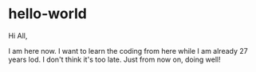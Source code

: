 # hello-world

Hi All,

I am here now. I want to learn the coding from here while I am already 27 years lod.
I don't think it's too late. Just from now on, doing well!
